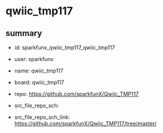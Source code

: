 # qwiic_tmp117
 
## summary 
* id: sparkfunx_qwiic_tmp117_qwiic_tmp117
* user: sparkfunx
* name: qwiic_tmp117
* board: qwiic_tmp117
* repo: https://github.com/sparkfunX/Qwiic_TMP117



* src_file_repo_sch: 
* src_file_repo_sch_link: https://github.com/sparkfunX/Qwiic_TMP117/tree/master/




